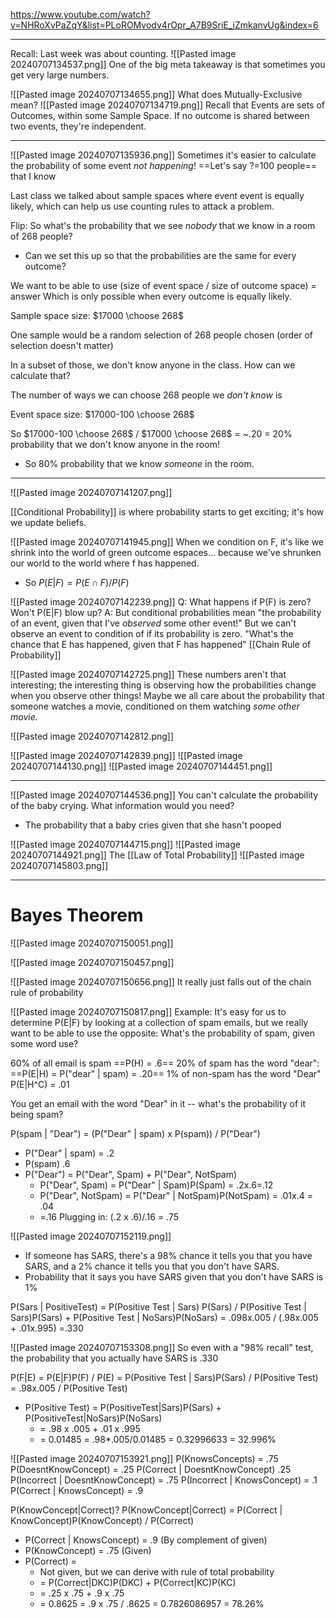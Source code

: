 https://www.youtube.com/watch?v=NHRoXvPaZqY&list=PLoROMvodv4rOpr_A7B9SriE_iZmkanvUg&index=6

----

Recall: Last week was about counting.
![[Pasted image 20240707134537.png]]
One of the big meta takeaway is that sometimes you get very large numbers.

![[Pasted image 20240707134655.png]]
What does Mutually-Exclusive mean?
![[Pasted image 20240707134719.png]]
Recall that Events are sets of Outcomes, within some Sample Space.
If no outcome is shared between two events, they're independent.

---

![[Pasted image 20240707135936.png]]
Sometimes it's easier to calculate the probability of some event *not happening*!
==Let's say ?=100 people== that I know

Last class we talked about sample spaces where event event is equally likely, which can help us use counting rules to attack a problem.

Flip: So what's the probability that we see *nobody* that we know in a room of 268 people?
- Can we set this up so that the probabilities are the same for every outcome?

We want to be able to use (size of event space / size of outcome space) = answer
Which is only possible when every outcome is equally likely.

Sample space size: $17000 \choose 268$ 

One sample would be a random selection of 268 people chosen (order of selection doesn't matter)

In a subset of those, we don't know anyone in the class.
How can we calculate that?

The number of ways we can choose 268 people we *don't know* is 

Event space size: $17000-100 \choose 268$

So $17000-100 \choose 268$ / $17000 \choose 268$ = ~.20 = 20% probability that we don't know anyone in the room!
- So 80% probability that we know *someone* in the room.

----

![[Pasted image 20240707141207.png]]

[[Conditional Probability]] is where probability starts to get exciting; it's how we update beliefs. 

![[Pasted image 20240707141945.png]]
When we condition on F, it's like we shrink into the world of green outcome espaces... because we've shrunken our world to the world where f has happened.
- So $P(E|F) = P(E \cap F)/P(F)$ 


![[Pasted image 20240707142239.png]]
Q: What happens if P(F) is zero? Won't P(E|F) blow up? 
A: But conditional probabilities mean "the probability of an event, given that I've *observed* some other event!" But we can't observe an event to condition of if its probability is zero. "What's the chance that E has happened, given that F has happened"
[[Chain Rule of Probability]]

![[Pasted image 20240707142725.png]]
These numbers aren't that interesting; the interesting thing is observing how the probabilities change when you observe other things!
Maybe we all care about the probability that someone watches a movie, conditioned on them watching *some other movie.*

![[Pasted image 20240707142812.png]]

![[Pasted image 20240707142839.png]]
![[Pasted image 20240707144130.png]]
![[Pasted image 20240707144451.png]]

----

![[Pasted image 20240707144536.png]]
You can't calculate the probability of the baby crying. What information would you need?
- The probability that a baby cries given that she hasn't pooped

![[Pasted image 20240707144715.png]]
![[Pasted image 20240707144921.png]]
The [[Law of Total Probability]]
![[Pasted image 20240707145803.png]]

----

# Bayes Theorem


![[Pasted image 20240707150051.png]]


![[Pasted image 20240707150457.png]]

![[Pasted image 20240707150656.png]]
It really just falls out of the chain rule of probability

![[Pasted image 20240707150817.png]]
Example: It's easy for us to determine P(E|F) by looking at a collection of spam emails, but we really want to be able to use the opposite: What's the probability of spam, given some word use?

60% of all email is spam ==P(H) = .6==
20% of spam has the word "dear": ==P(E|H) = P("dear" | spam) = .20== 
1% of non-spam has the word "Dear" P(E|H^C) = .01

You get an email with the word "Dear" in it -- what's the probability of it being spam?

P(spam | "Dear") = (P("Dear" | spam) x P(spam)) / P("Dear")
- P("Dear" | spam) = .2
- P(spam) .6
- P("Dear") = P("Dear", Spam) + P("Dear", NotSpam)
	- P("Dear", Spam) = P("Dear" | Spam)P(Spam) = .2x.6=.12
	- P("Dear", NotSpam) = P("Dear" | NotSpam)P(NotSpam) = .01x.4 = .04
	- =.16
Plugging in: (.2 x .6)/.16 = .75

![[Pasted image 20240707152119.png]]
- If someone has SARS, there's a 98% chance it tells you that you have SARS, and a 2% chance it tells you that you don't have SARS.
- Probability that it says you have SARS given that you don't have SARS is 1%

P(Sars | PositiveTest) = P(Positive Test | Sars) P(Sars) / P(Positive Test | Sars)P(Sars) + P(Positive Test | NoSars)P(NoSars)
= .098x.005 / (.98x.005 + .01x.995)
=.330

![[Pasted image 20240707153308.png]]
So even with a "98% recall" test, the probability that you actually have SARS is .330

P(F|E) = P(E|F)P(F) / P(E)
= P(Positive Test | Sars)P(Sars) / P(Positive Test)
= .98x.005 / P(Positive Test)
- P(Positive Test) = P(PositiveTest|Sars)P(Sars) + P(PositiveTest|NoSars)P(NoSars)
	- = .98 x .005 + .01 x .995
	- = 0.01485
= .98*.005/0.01485
= 0.32996633
= 32.996%


![[Pasted image 20240707153921.png]]
P(KnowsConcepts) = .75
	P(DoesntKnowConcept) = .25
P(Correct | DoesntKnowConcept) .25
	P(Incorrect | DoesntKnowConcept) = .75
P(Incorrect | KnowsConcept) = .1
P(Correct | KnowsConcept) = .9

P(KnowConcept|Correct)?
P(KnowConcept|Correct) = P(Correct | KnowConcept)P(KnowConcept) / P(Correct)
- P(Correct | KnowsConcept) = .9 (By complement of given) 
- P(KnowConcept) = .75 (Given)
- P(Correct) = 
	- Not given, but we can derive with rule of total probability
	- = P(Correct|DKC)P(DKC) + P(Correct|KC)P(KC)
	- = .25 x .75 + .9 x .75
	- = 0.8625
= .9 x .75 / .8625
= 0.7826086957
= 78.26%